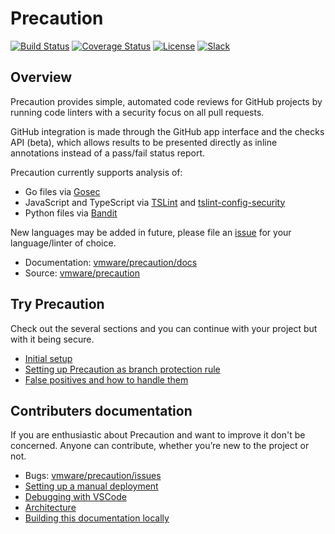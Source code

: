 <!--
    Copyright 2019 VMware, Inc.
    SPDX-License-Identifier: BSD-2-Clause
-->

# Precaution

[![Build Status](https://travis-ci.org/vmware/precaution.svg?branch=master)](https://travis-ci.org/vmware/precaution)
[![Coverage Status](https://codecov.io/gh/vmware/precaution/branch/master/graph/badge.svg)](https://codecov.io/gh/vmware/precaution)
[![License](https://img.shields.io/badge/License-BSD%202--Clause-orange.svg)](https://github.com/vmware/precaution/blob/master/LICENSE.txt)
[![Slack](https://img.shields.io/badge/slack-join%20chat%20%E2%86%92-e01563.svg)](https://code.vmware.com/web/code/join)

## Overview

Precaution provides simple, automated code reviews for GitHub projects by running
code linters with a security focus on all pull requests.

GitHub integration is made through the GitHub app interface and the checks API (beta),
which allows results to be presented directly as inline annotations instead of
a pass/fail status report.

Precaution currently supports analysis of:
* Go files via [Gosec](https://github.com/securego/gosec)
* JavaScript and TypeScript via [TSLint](https://github.com/palantir/tslint) and [tslint-config-security](https://github.com/webschik/tslint-config-security)
* Python files via [Bandit](https://github.com/PyCQA/bandit)

New languages may be added in future, please file an [issue](https://github.com/vmware/precaution/issues) for your language/linter of choice.

* Documentation: [vmware/precaution/docs](https://vmware.github.io/precaution/)
* Source: [vmware/precaution](https://github.com/vmware/precaution)
<!-- * Bugs: [vmware/precaution/issues](https://github.com/vmware/precaution/issues) -->

## Try Precaution

Check out the several sections and you can continue with your project but with it being secure.

- [Initial setup](initial_setup.md)
- [Setting up Precaution as branch protection rule](branch_protection_rule.md)
- [False positives and how to handle them](false_positivies.md)

## Contributers documentation

If you are enthusiastic about Precaution and want to improve it don't be concerned. Anyone can contribute, whether you’re new to the project or not.

- Bugs: [vmware/precaution/issues](https://github.com/vmware/precaution/issues)
- [Setting up a manual deployment](manual_deployment.md)
- [Debugging with VSCode](local_development.md)
- [Architecture](architecture.md)
- [Building this documentation locally](local_docs_build.md)
